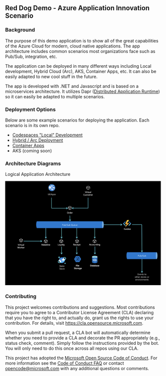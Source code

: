 ## Red Dog Demo - Azure Application Innovation Scenario

### Background

The purpose of this demo application is to show all of the great capabilities of the Azure Cloud for modern, cloud native applications. The app architecture includes common scenarios most organizations face such as Pub/Sub, integration, etc. 

The application can be deployed in many different ways including Local development, Hybrid Cloud (Arc), AKS, Container Apps, etc. It can also be easily adapted to new cool stuff in the future. 

The app is developed with .NET and Javascript and is based on a microservices architecture. It utilizes Dapr ([Distributed Application Runtime](https://dapr.io)) so it can easily be adapted to multiple scenarios. 

### Deployment Options

Below are some example scenarios for deploying the application. Each scenario is in its own repo.

* [Codespaces "Local" Development](docs/local-dev.md)
* [Hybrid / Arc Deployment](https://github.com/Azure/reddog-hybrid-arc)
* [Container Apps](https://github.com/Azure/reddog-containerapps)
* AKS (coming soon)

### Architecture Diagrams

Logical Application Architecture

![Logical Application Architecture Diagram](assets/architecture.png)

### Contributing

This project welcomes contributions and suggestions.  Most contributions require you to agree to a
Contributor License Agreement (CLA) declaring that you have the right to, and actually do, grant us
the rights to use your contribution. For details, visit https://cla.opensource.microsoft.com.

When you submit a pull request, a CLA bot will automatically determine whether you need to provide
a CLA and decorate the PR appropriately (e.g., status check, comment). Simply follow the instructions
provided by the bot. You will only need to do this once across all repos using our CLA.

This project has adopted the [Microsoft Open Source Code of Conduct](https://opensource.microsoft.com/codeofconduct/).
For more information see the [Code of Conduct FAQ](https://opensource.microsoft.com/codeofconduct/faq/) or
contact [opencode@microsoft.com](mailto:opencode@microsoft.com) with any additional questions or comments.
